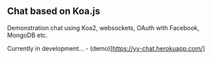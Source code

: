 ## Chat based on Koa.js

Demonstration chat using Koa2, websockets, OAuth with Facebook, MongoDB etc.

Currently in development... - (demo)[https://yv-chat.herokuapp.com/]
